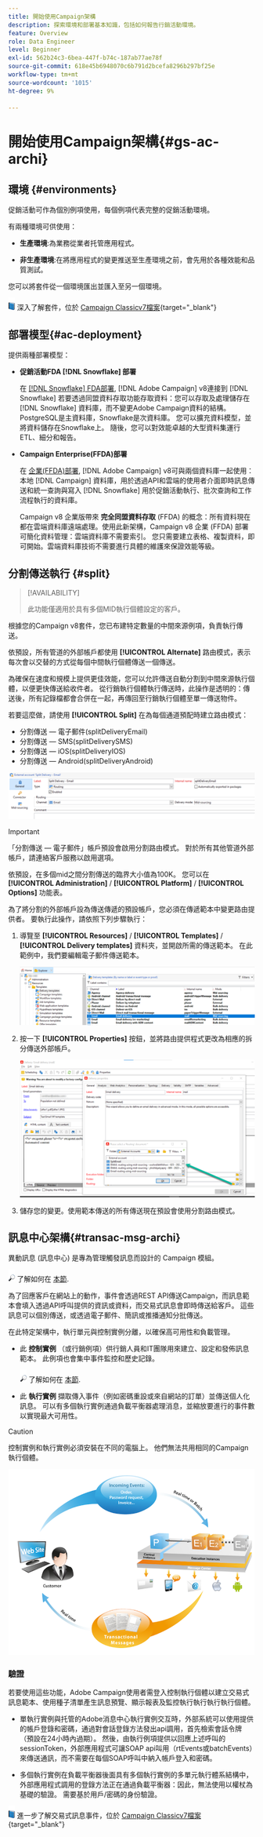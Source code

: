 ```yaml
---
title: 開始使用Campaign架構
description: 探索環境和部署基本知識，包括如何報告行銷活動環境。
feature: Overview
role: Data Engineer
level: Beginner
exl-id: 562b24c3-6bea-447f-b74c-187ab77ae78f
source-git-commit: 618e45b6948070c6b791d2bcefa8296b297bf25e
workflow-type: tm+mt
source-wordcount: '1015'
ht-degree: 9%

---
```


# 開始使用Campaign架構{#gs-ac-archi}

## 環境 {#environments}

促銷活動可作為個別例項使用，每個例項代表完整的促銷活動環境。

有兩種環境可供使用：

* **生產環境**:為業務從業者托管應用程式。

* **非生產環境**:在將應用程式的變更推送至生產環境之前，會先用於各種效能和品質測試。

您可以將套件從一個環境匯出並匯入至另一個環境。

![](../assets/do-not-localize/book.png) 深入了解套件，位於 [Campaign Classicv7檔案](https://experienceleague.adobe.com/docs/campaign-classic/using/getting-started/administration-basics/working-with-data-packages.html){target="_blank"}

## 部署模型{#ac-deployment}

提供兩種部署模型：

* **促銷活動FDA [!DNL Snowflake] 部署**

   在 [[!DNL Snowflake] FDA部署](fda-deployment.md), [!DNL Adobe Campaign] v8連接到 [!DNL Snowflake] 若要透過同盟資料存取功能存取資料：您可以存取及處理儲存在 [!DNL Snowflake] 資料庫，而不變更Adobe Campaign資料的結構。 PostgreSQL是主資料庫，Snowflake是次資料庫。 您可以擴充資料模型，並將資料儲存在Snowflake上。 隨後，您可以對效能卓越的大型資料集運行ETL、細分和報告。

* **Campaign Enterprise(FFDA)部署**

   在 [企業(FFDA)部署](enterprise-deployment.md), [!DNL Adobe Campaign] v8可與兩個資料庫一起使用：本地 [!DNL Campaign] 資料庫，用於透過API和雲端的使用者介面即時訊息傳送和統一查詢與寫入 [!DNL Snowflake] 用於促銷活動執行、批次查詢和工作流程執行的資料庫。

   Campaign v8 企業版帶來 **完全同盟資料存取** (FFDA) 的概念：所有資料現在都在雲端資料庫遠端處理。使用此新架構，Campaign v8 企業 (FFDA) 部署可簡化資料管理：雲端資料庫不需要索引。 您只需要建立表格、複製資料，即可開始。雲端資料庫技術不需要進行具體的維護來保證效能等級。

## 分割傳送執行 {#split}

>[!AVAILABILITY]
>
>此功能僅適用於具有多個MID執行個體設定的客戶。

根據您的Campaign v8套件，您已布建特定數量的中間來源例項，負責執行傳送。

依預設，所有管道的外部帳戶都使用 **[!UICONTROL Alternate]** 路由模式，表示每次會以交替的方式從每個中間執行個體傳送一個傳送。

為確保在速度和規模上提供更佳效能，您可以允許傳送自動分割到中間來源執行個體，以便更快傳送給收件者。 從行銷執行個體執行傳送時，此操作是透明的：傳送後，所有記錄檔都會合併在一起，再傳回至行銷執行個體至單一傳送物件。

若要這麼做，請使用 **[!UICONTROL Split]** 在為每個通道預配時建立路由模式：

* 分割傳送 — 電子郵件(splitDeliveryEmail)
* 分割傳送 — SMS(splitDeliverySMS)
* 分割傳送 — iOS(splitDeliveryIOS)
* 分割傳送 — Android(splitDeliveryAndroid)

![](assets/splitted-delivery.png)

>[!IMPORTANT]
>
>「分割傳送 — 電子郵件」帳戶預設會啟用分割路由模式。 對於所有其他管道外部帳戶，請連絡客戶服務以啟用選項。
>
>依預設，在多個mid之間分割傳送的臨界大小值為100K。 您可以在 **[!UICONTROL Administration]** / **[!UICONTROL Platform]** / **[!UICONTROL Options]** 功能表。

為了將分割的外部帳戶設為傳送傳遞的預設帳戶，您必須在傳遞範本中變更路由提供者。 要執行此操作，請依照下列步驟執行：

1. 導覽至 **[!UICONTROL Resources]** / **[!UICONTROL Templates]** / **[!UICONTROL Delivery templates]** 資料夾，並開啟所需的傳送範本。 在此範例中，我們要編輯電子郵件傳送範本。

   ![](assets/split-default-list.png)

1. 按一下 **[!UICONTROL Properties]** 按鈕，並將路由提供程式更改為相應的拆分傳送外部帳戶。

   ![](assets/split-default-delivery.png)

1. 儲存您的變更。使用範本傳送的所有傳送現在預設會使用分割路由模式。

<!--In addition, you can select split external accounts as the default routing provider for all future delivery templates. To do this, change the value of the **[!UICONTROL xtkoption NmsBroadcast_DefaultProvider]** option to the name of the split account.

![](assets/split-default-options.png) -->

## 訊息中心架構{#transac-msg-archi}

異動訊息 (訊息中心) 是專為管理觸發訊息而設計的 Campaign 模組。

![](../assets/do-not-localize/glass.png) 了解如何在 [本節](../send/transactional.md).

為了回應客戶在網站上的動作，事件會透過REST API傳送Campaign，而訊息範本會填入透過API呼叫提供的資訊或資料，而交易式訊息會即時傳送給客戶。 這些訊息可以個別傳送，或透過電子郵件、簡訊或推播通知分批傳送。

在此特定架構中，執行單元與控制實例分離，以確保高可用性和負載管理。

* 此 **控制實例** （或行銷例項）供行銷人員和IT團隊用來建立、設定和發佈訊息範本。 此例項也會集中事件監控和歷史記錄。

   ![](../assets/do-not-localize/glass.png) 了解如何在 [本節](../send/transactional.md).

* 此 **執行實例** 擷取傳入事件（例如密碼重設或來自網站的訂單）並傳送個人化訊息。 可以有多個執行實例通過負載平衡器處理消息，並縮放要進行的事件數以實現最大可用性。

>[!CAUTION]
>
>控制實例和執行實例必須安裝在不同的電腦上。 他們無法共用相同的Campaign執行個體。

![](assets/messagecenter_diagram.png)

### 驗證

若要使用這些功能，Adobe Campaign使用者需登入控制執行個體以建立交易式訊息範本、使用種子清單產生訊息預覽、顯示報表及監控執行執行執行執行個體。

* 單執行實例與托管的Adobe消息中心執行實例交互時，外部系統可以使用提供的帳戶登錄和密碼，通過對會話登錄方法發出api調用，首先檢索會話令牌（預設在24小時內過期）。
然後，由執行例項提供以回應上述呼叫的sessionToken，外部應用程式可讓SOAP api叫用（rtEvents或batchEvents）來傳送通訊，而不需要在每個SOAP呼叫中納入帳戶登入和密碼。

* 多個執行實例在負載平衡器後面具有多個執行實例的多單元執行體系結構中，外部應用程式調用的登錄方法正在通過負載平衡器：因此，無法使用以權杖為基礎的驗證。 需要基於用戶/密碼的身份驗證。

![](../assets/do-not-localize/book.png) 進一步了解交易式訊息事件，位於 [Campaign Classicv7檔案](https://experienceleague.adobe.com/docs/campaign-classic/using/transactional-messaging/processing/event-description.html#about-transactional-messaging-datamodel){target="_blank"}
